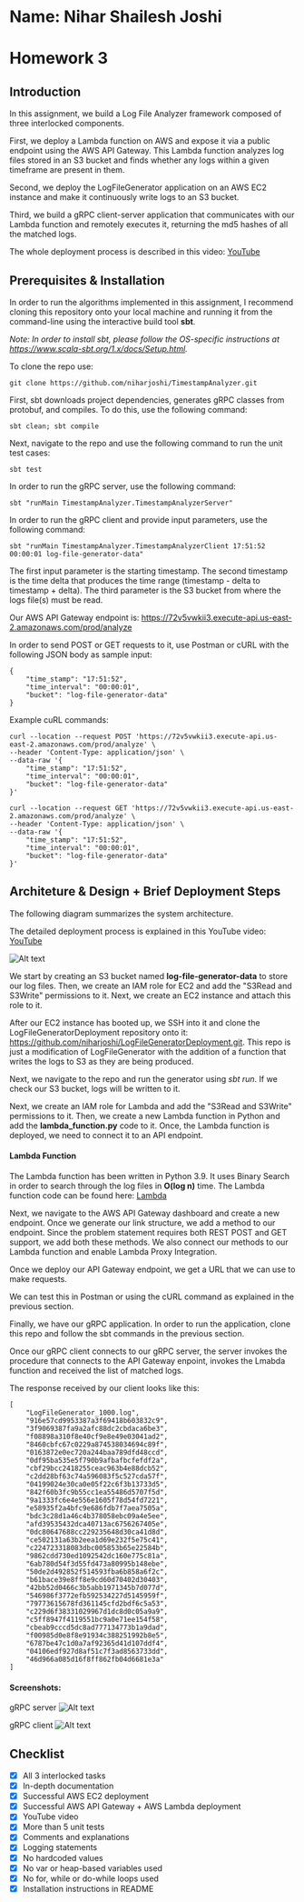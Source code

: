 # Name: Nihar Shailesh Joshi

# Homework 3

## Introduction
In this assignment, we build a Log File Analyzer framework composed of three interlocked components.

First, we deploy a Lambda function on AWS and expose it via a public endpoint using the AWS API Gateway.
This Lambda function analyzes log files stored in an S3 bucket and finds whether any logs within a given timeframe are present in them.

Second, we deploy the LogFileGenerator application on an AWS EC2 instance and make it continuously write logs to an S3 bucket.

Third, we build a gRPC client-server application that communicates with our Lambda function and remotely executes it, returning the md5 hashes of all the matched logs.

The whole deployment process is described in this video: [YouTube](https://www.youtube.com/playlist?list=PL0k75q4RIbesEko3QVUwWId-cRukKgIhS)

## Prerequisites & Installation

In order to run the algorithms implemented in this assignment, I recommend cloning this repository onto your local machine and running it from the command-line using the interactive build tool **sbt**.

*Note: In order to install sbt, please follow the OS-specific instructions at https://www.scala-sbt.org/1.x/docs/Setup.html.*

To clone the repo use:
```console
git clone https://github.com/niharjoshi/TimestampAnalyzer.git
```

First, sbt downloads project dependencies, generates gRPC classes from protobuf, and compiles.
To do this, use the following command:
```console
sbt clean; sbt compile
```

Next, navigate to the repo and use the following command to run the unit test cases:
```console
sbt test
```

In order to run the gRPC server, use the following command:
```console
sbt "runMain TimestampAnalyzer.TimestampAnalyzerServer"
```

In order to run the gRPC client and provide input parameters, use the following command:
```console
sbt "runMain TimestampAnalyzer.TimestampAnalyzerClient 17:51:52 00:00:01 log-file-generator-data"
```

The first input parameter is the starting timestamp.
The second timestamp is the time delta that produces the time range (timestamp - delta to timestamp + delta).
The third parameter is the S3 bucket from where the logs file(s) must be read.

Our AWS API Gateway endpoint is: https://72v5vwkii3.execute-api.us-east-2.amazonaws.com/prod/analyze

In order to send POST or GET requests to it, use Postman or cURL with the following JSON body as sample input:
```
{
    "time_stamp": "17:51:52",
    "time_interval": "00:00:01",
    "bucket": "log-file-generator-data"
}
```

Example cuRL commands:
```
curl --location --request POST 'https://72v5vwkii3.execute-api.us-east-2.amazonaws.com/prod/analyze' \
--header 'Content-Type: application/json' \
--data-raw '{
    "time_stamp": "17:51:52",
    "time_interval": "00:00:01",
    "bucket": "log-file-generator-data"
}'
```
```
curl --location --request GET 'https://72v5vwkii3.execute-api.us-east-2.amazonaws.com/prod/analyze' \
--header 'Content-Type: application/json' \
--data-raw '{
    "time_stamp": "17:51:52",
    "time_interval": "00:00:01",
    "bucket": "log-file-generator-data"
}'
```

## Architeture & Design + Brief Deployment Steps

The following diagram summarizes the system architecture.

The detailed deployment process is explained in this YouTube video: [YouTube](https://www.youtube.com/playlist?list=PL0k75q4RIbesEko3QVUwWId-cRukKgIhS)

![Alt text](doc/workflow.jpg?raw=true "System Architecture")

We start by creating an S3 bucket named **log-file-generator-data** to store our log files.
Then, we create an IAM role for EC2 and add the "S3Read and S3Write" permissions to it.
Next, we create an EC2 instance and attach this role to it.

After our EC2 instance has booted up, we SSH into it and clone the LogFileGeneratorDeployment repository onto it: https://github.com/niharjoshi/LogFileGeneratorDeployment.git.
This repo is just a modification of LogFileGenerator with the addition of a function that writes the logs to S3 as they are being produced.

Next, we navigate to the repo and run the generator using *sbt run*.
If we check our S3 bucket, logs will be written to it.

Next, we create an IAM role for Lambda and add the "S3Read and S3Write" permissions to it.
Then, we create a new Lambda function in Python and add the **lambda_function.py** code to it.
Once, the Lambda function is deployed, we need to connect it to an API endpoint.

#### Lambda Function
The Lambda function has been written in Python 3.9.
It uses Binary Search in order to search through the log files in **O(log n)** time.
The Lambda function code can be found here: [Lambda](https://github.com/niharjoshi/TimestampAnalyzer/blob/master/lambda/lambda_function.py)

Next, we navigate to the AWS API Gateway dashboard and create a new endpoint.
Once we generate our link structure, we add a method to our endpoint.
Since the problem statement requires both REST POST and GET support, we add both these methods.
We also connect our methods to our Lambda function and enable Lambda Proxy Integration.

Once we deploy our API Gateway endpoint, we get a URL that we can use to make requests.

We can test this in Postman or using the cURL command as explained in the previous section.

Finally, we have our gRPC application.
In order to run the application, clone this repo and follow the sbt commands in the previous section.

Once our gRPC client connects to our gRPC server, the server invokes the procedure that connects to the API Gateway enpoint, invokes the Lmabda function and received the list of matched logs.

The response received by our client looks like this:
```
[
    "LogFileGenerator_1000.log",
    "916e57cd9953387a3f69418b603832c9",
    "3f9069387fa9a2afc88dc2cbdaca6be3",
    "f08898a310f8e40cf9e8e49e03041ad2",
    "8460cbfc67c0229a874538034694c89f",
    "0163872e0ec720a244baa789dfd48ccd",
    "0df95ba535e5f790b9afbafbcfefdf2a",
    "cbf29bcc2418255ceac963b4e88dcb52",
    "c2dd28bf63c74a596083f5c527cda57f",
    "04199024e30ca0e05f22c6f3b13733d5",
    "842f60b3fc9b55cc1ea55486d5707f5d",
    "9a1333fc6e4e556e1605f78d54fd7221",
    "e58935f2a4bfc9e686fdb7f7aea7505a",
    "bdc3c28d1a46c4b378058ebc09a4e5ee",
    "afd39535432dca40713ac6756267405e",
    "0dc80647688cc229235648d30ca41d8d",
    "ce502131a63b2eea1d69e232f5e75c41",
    "c224723318083dbc005853b65e22584b",
    "9862cdd730ed1092542dc160e775c81a",
    "6ab780d54f3d55fd473a80995b148ebe",
    "50de2d492852f514593fba6b858a6f2c",
    "b61bace39e8ff8e9cd60d70402d30403",
    "42bb52d0466c3b5abb1971345b7d077d",
    "546986f3772efb592534227d5145959f",
    "79773615678fd361145cfd2bdf6c5a53",
    "c229d6f38331029967d1dc8d0c05a9a9",
    "c5ff8947f4119551bc9a0e71ee154f58",
    "cbeab9cccd5dc8ad777134773b1a9dad",
    "f00985d0e8f8e91934c388251992b8e5",
    "6787be47c1d0a7af92365d41d107ddf4",
    "04106edf927d8af51c7f3ad8563733dd",
    "46d966a085d16f8ff862fb04d6681e3a"
]
```

#### Screenshots:

gRPC server
![Alt text](doc/grpc_server.png?raw=true "gRPC server")

gRPC client
![Alt text](doc/grpc_client.png?raw=true "gRPC client")


## Checklist
- [x] All 3 interlocked tasks
- [x] In-depth documentation
- [x] Successful AWS EC2 deployment
- [x] Successful AWS API Gateway + AWS Lambda deployment
- [x] YouTube video
- [x] More than 5 unit tests
- [x] Comments and explanations
- [x] Logging statements
- [x] No hardcoded values
- [x] No var or heap-based variables used
- [x] No for, while or do-while loops used
- [x] Installation instructions in README
